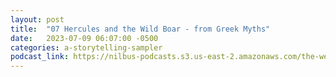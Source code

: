 ```yaml
---
layout: post
title:  "07 Hercules and the Wild Boar - from Greek Myths"
date:   2023-07-09 06:07:00 -0500
categories: a-storytelling-sampler
podcast_link: https://nilbus-podcasts.s3.us-east-2.amazonaws.com/the-well-trained-mind/A%20Storytelling%20Sampler/07%20Hercules%20and%20the%20Wild%20Boar%20-%20from%20Greek%20Myths.mp3
---
```

